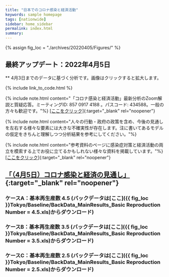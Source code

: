 ```yaml
---
title: "日本でのコロナ感染と経済活動"
keywords: sample homepage
tags: [nationwide]
sidebar: home_sidebar
permalink: index.html
summary:
---
```


{% assign fig_loc = "./archives/20220405/Figures/" %}

## 最終アップデート：2022年4月5日
** 4月3日までのデータに基づく分析です。画像はクリックすると拡大します。

{% include link_to_code.html %}

{% include note.html content="「コロナ感染と経済活動」最新分析のZoom解説と質疑応答。ミーティングID: 857 0917 4188 。パスコード: 434588。一般の方々も歓迎です。"%}
[[ここをクリック]](https://u-tokyo-ac-jp.zoom.us/j/85709174188?pwd=cm5pTjJ0ZU9nelpWUkU3N2tyOGZLZz09){:target="_blank" rel="noopener"}

{% include note.html content="人々の行動・政府の政策を含め、今後の見通しを左右する様々な要素には大きな不確実性が存在します。注に書いてあるモデルの仮定をきちんと理解しつつ分析結果を参考にしてください。"%}

{% include note.html content="参考資料のページに感染症対策と経済活動の両立を模索する上でお役に立てるかもしれない様々な資料を掲載しています。"%}
[[ここをクリック]](https://covid19outputjapan.github.io/JP/resources.html){:target="_blank" rel="noopener"}


## [「（4月5日）コロナ感染と経済の見通し」](./files/MaedaNakata_Outlook_20220405.pdf){:target="_blank" rel="noopener"}

### ケースA：基本再生産数 4.5 (バックデータは[ここ]({{ fig_loc }}Tokyo/Baseline/BackData_MainResults_Basic Reproduction Number = 4.5.xls)からダウンロード)


### ケースB：基本再生産数 3.5 (バックデータは[ここ]({{ fig_loc }}Tokyo/Baseline/BackData_MainResults_Basic Reproduction Number = 3.5.xls)からダウンロード)



### ケースC：基本再生産数 2.5 (バックデータは[ここ]({{ fig_loc }}Tokyo/Baseline/BackData_MainResults_Basic Reproduction Number = 2.5.xls)からダウンロード)





